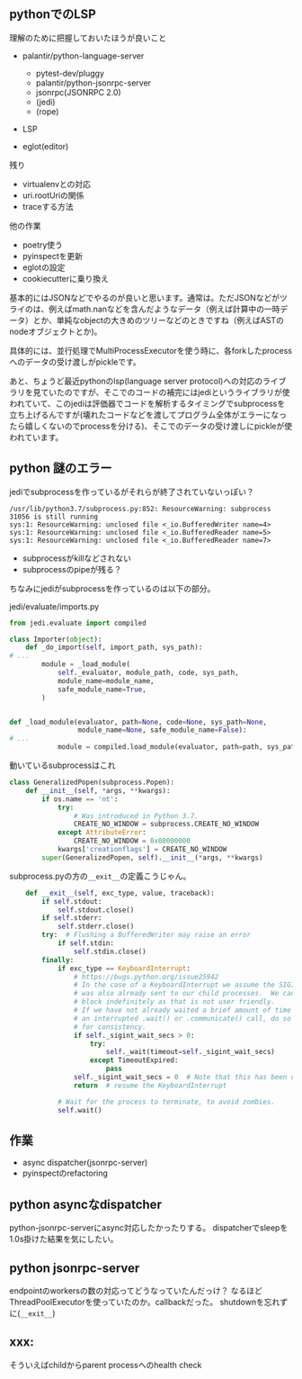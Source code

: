 ## pythonでのLSP

理解のために把握しておいたほうが良いこと

- palantir/python-language-server

  - pytest-dev/pluggy
  - palantir/python-jsonrpc-server
  - jsonrpc(JSONRPC 2.0)
  - (jedi)
  - (rope)

- LSP
- eglot(editor)

残り

- virtualenvとの対応
- uri.rootUriの関係
- traceする方法

他の作業

- poetry使う
- pyinspectを更新
- eglotの設定
- cookiecutterに乗り換え


基本的にはJSONなどでやるのが良いと思います。通常は。ただJSONなどがツライのは、例えばmath.nanなどを含んだようなデータ（例えば計算中の一時データ）とか、単純なobjectの大きめのツリーなどのときですね（例えばASTのnodeオブジェクトとか)。

具体的には、並行処理でMultiProcessExecutorを使う時に、各forkしたprocessへのデータの受け渡しがpickleです。

あと、ちょうど最近pythonのlsp(language server protocol)への対応のライブラリを見ていたのですが、そこでのコードの補完にはjediというライブラリが使われていて、このjediは評価器でコードを解析するタイミングでsubprocessを立ち上げるんですが(壊れたコードなどを渡してプログラム全体がエラーになったら嬉しくないのでprocessを分ける)、そこでのデータの受け渡しにpickleが使われています。


## python 謎のエラー

jediでsubprocessを作っているがそれらが終了されていないっぽい？

```
/usr/lib/python3.7/subprocess.py:852: ResourceWarning: subprocess 31056 is still running
sys:1: ResourceWarning: unclosed file <_io.BufferedWriter name=4>
sys:1: ResourceWarning: unclosed file <_io.BufferedReader name=5>
sys:1: ResourceWarning: unclosed file <_io.BufferedReader name=7>
```

- subprocessがkillなどされない
- subprocessのpipeが残る？

ちなみにjediがsubprocessを作っているのは以下の部分。

jedi/evaluate/imports.py

```python
from jedi.evaluate import compiled

class Importer(object):
    def _do_import(self, import_path, sys_path):
# ...
        module = _load_module(
            self._evaluator, module_path, code, sys_path,
            module_name=module_name,
            safe_module_name=True,
        )


def _load_module(evaluator, path=None, code=None, sys_path=None,
                 module_name=None, safe_module_name=False):
# ...
            module = compiled.load_module(evaluator, path=path, sys_path=sys_path)
```

動いているsubprocessはこれ

```python
class GeneralizedPopen(subprocess.Popen):
    def __init__(self, *args, **kwargs):
        if os.name == 'nt':
            try:
                # Was introduced in Python 3.7.
                CREATE_NO_WINDOW = subprocess.CREATE_NO_WINDOW
            except AttributeError:
                CREATE_NO_WINDOW = 0x08000000
            kwargs['creationflags'] = CREATE_NO_WINDOW
        super(GeneralizedPopen, self).__init__(*args, **kwargs)
```

subprocess.pyの方の`__exit__`の定義こうじゃん。

```python
    def __exit__(self, exc_type, value, traceback):
        if self.stdout:
            self.stdout.close()
        if self.stderr:
            self.stderr.close()
        try:  # Flushing a BufferedWriter may raise an error
            if self.stdin:
                self.stdin.close()
        finally:
            if exc_type == KeyboardInterrupt:
                # https://bugs.python.org/issue25942
                # In the case of a KeyboardInterrupt we assume the SIGINT
                # was also already sent to our child processes.  We can't
                # block indefinitely as that is not user friendly.
                # If we have not already waited a brief amount of time in
                # an interrupted .wait() or .communicate() call, do so here
                # for consistency.
                if self._sigint_wait_secs > 0:
                    try:
                        self._wait(timeout=self._sigint_wait_secs)
                    except TimeoutExpired:
                        pass
                self._sigint_wait_secs = 0  # Note that this has been done.
                return  # resume the KeyboardInterrupt

            # Wait for the process to terminate, to avoid zombies.
            self.wait()
```

## 作業

- async dispatcher(jsonrpc-server)
- pyinspectのrefactoring

## python asyncなdispatcher

python-jsonrpc-serverにasync対応したかったりする。
dispatcherでsleepを1.0s掛けた結果を気にしたい。

## python jsonrpc-server

endpointのworkersの数の対応ってどうなっていたんだっけ？
なるほどThreadPoolExecutorを使っていたのか。callbackだった。
shutdownを忘れずに(`__exit__`)

## xxx:

そういえばchildからparent processへのhealth check

